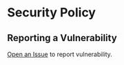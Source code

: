 # Security Policy

## Reporting a Vulnerability

[Open an Issue](https://github.com/anselmes/cicd/issues/new?assignees=&labels=&template=security.md&title=) to report vulnerability.
